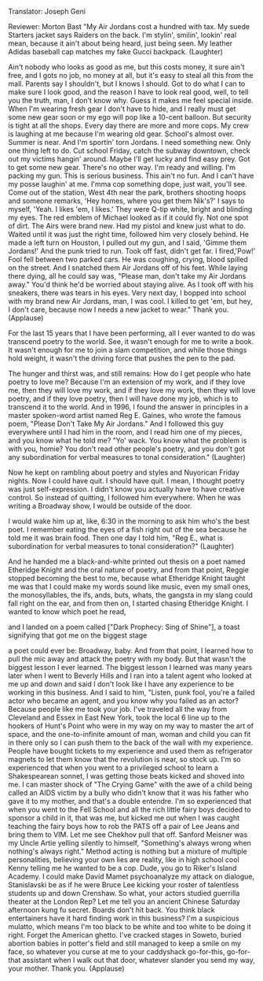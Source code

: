 

Translator: Joseph Geni

Reviewer: Morton Bast
&quot;My Air Jordans cost a hundred with tax.
My suede Starters jacket says Raiders on the back.
I&#39;m stylin&#39;, smilin&#39;, lookin&#39; real mean,
because it ain&#39;t about being heard, just being seen.
My leather Adidas baseball cap matches
my fake Gucci backpack. 
(Laughter)

Ain&#39;t nobody who looks as good as me,
but this costs money, it sure ain&#39;t free,
and I gots no job, no money at all,
but it&#39;s easy to steal all this from the mall.
Parents say I shouldn&#39;t, but I knows I should.
Got to do what I can to make sure I look good,
and the reason I have to look real good, well, to tell you the truth, man,
I don&#39;t know why. Guess it makes me feel special inside.
When I&#39;m wearing fresh gear I don&#39;t have to hide,
and I really must get some new gear soon
or my ego will pop like a 10-cent balloon.
But security is tight at all the shops. Every day there are more and more cops.
My crew is laughing at me because I&#39;m wearing old gear.
School&#39;s almost over. Summer is near.
And I&#39;m sportin&#39; torn Jordans.
I need something new. Only one thing left to do.
Cut school Friday, catch the subway downtown,
check out my victims hangin&#39; around.
Maybe I&#39;ll get lucky and find easy prey.
Got to get some new gear. There&#39;s no other way.
I&#39;m ready and willing. I&#39;m packing my gun.
This is serious business. This ain&#39;t no fun.
And I can&#39;t have my posse laughin&#39; at me.
I&#39;mma cop something dope, just wait, you&#39;ll see.
Come out of the station, West 4th near the park,
brothers shooting hoops and someone remarks,
&#39;Hey homes, where you get them Nik&#39;s?&#39;
I says to myself, &#39;Yeah. I likes &#39;em, I likes.&#39;
They were Q-tip white, bright and blinding my eyes.
The red emblem of Michael looked as if it could fly.
Not one spot of dirt. The Airs were brand new.
Had my pistol and knew just what to do.
Waited until it was just the right time, followed him very closely behind.
He made a left turn on Houston, I pulled out my gun,
and I said, &#39;Gimme them Jordans!&#39;
And the punk tried to run.
Took off fast, didn&#39;t get far. I fired,&#39;Pow!&#39;
Fool fell between two parked cars.
He was coughing, crying, blood spilled on the street.
And I snatched them Air Jordans off of his feet.
While laying there dying, all he could say
was, &quot;Please man, don&#39;t take my Air Jordans away.&quot;
You&#39;d think he&#39;d be worried about staying alive.
As I took off with his sneakers, there was tears in his eyes.
Very next day, I bopped into school
with my brand new Air Jordans, man, I was cool.
I killed to get &#39;em, but hey, I don&#39;t care,
because now I needs a new jacket to wear.&quot;
Thank you. 
(Applause)

For the last 15 years that I have been performing,
all I ever wanted to do was transcend poetry to the world.
See, it wasn&#39;t enough for me to write a book.
It wasn&#39;t enough for me to join a slam competition,
and while those things hold weight,
it wasn&#39;t the driving force that pushes the pen to the pad.

The hunger and thirst was, and still remains:
How do I get people who hate poetry
to love me?
Because I&#39;m an extension of my work,
and if they love me, then they will love my work,
and if they love my work, then they will love poetry,
and if they love poetry, then I will have done my job,
which is to transcend it to the world.
And in 1996, I found the answer in principles
in a master spoken-word artist named Reg E. Gaines,
who wrote the famous poem, &quot;Please Don&#39;t Take My Air Jordans.&quot;
And I followed this guy everywhere until I had him in the room,
and I read him one of my pieces,
and you know what he told me?
&quot;Yo&#39; wack.
You know what the problem is with you, homie?
You don&#39;t read other people&#39;s poetry,
and you don&#39;t got any subordination for verbal measures
to tonal consideration.&quot; 
(Laughter)

Now he kept on rambling
about poetry and styles and Nuyorican Friday nights.
Now I could have quit. I should have quit.
I mean, I thought poetry was just self-expression.
I didn&#39;t know you actually have to have creative control.
So instead of quitting, I followed him everywhere.
When he was writing a Broadway show, I would be outside of the door.

I would wake him up at, like, 6:30 in the morning
to ask him who&#39;s the best poet.
I remember eating the eyes of a fish right out of the sea
because he told me it was brain food.
Then one day I told him,
&quot;Reg E., what is subordination for verbal measures to tonal consideration?&quot; 
(Laughter)

And he handed me a black-and-white printed out thesis
on a poet named Etheridge Knight
and the oral nature of poetry,
and from that point,
Reggie stopped becoming the best to me,
because what Etheridge Knight taught me
was that I could make my words sound like music,
even my small ones, the monosyllables,
the ifs, ands, buts, whats,
the gangsta in my slang could fall right on the ear,
and from then on, I started chasing Etheridge Knight.
I wanted to know which poet he read,

and I landed on a poem called [&quot;Dark Prophecy: Sing of Shine&quot;],
a toast signifying that got me on the biggest stage

a poet could ever be:
Broadway, baby.
And from that point, I learned how to pull the mic away
and attack the poetry with my body.
But that wasn&#39;t the biggest lesson I ever learned.
The biggest lesson I learned was many years later
when I went to Beverly Hills and I ran into a talent agent
who looked at me up and down
and said I don&#39;t look like I have any experience
to be working in this business.
And I said to him, &quot;Listen, punk fool,
you&#39;re a failed actor who became an agent,
and you know why you failed as an actor?
Because people like me took your job.
I&#39;ve traveled all the way from Cleveland and Essex
in East New York, took the local 6 line up to the hookers of Hunt&#39;s Point
who were in my way on my way to master the art of space,
and the one-to-infinite amount of man, woman and child
you can fit in there only so I can push them
to the back of the wall with my experience.
People have bought tickets to my experience
and used them as refrigerator magnets to let them know
that the revolution is near, so stock up.
I&#39;m so experienced that when you went
to a privileged school to learn a Shakespearean sonnet,
I was getting those beats kicked and shoved into me.
I can master shock of &quot;The Crying Game&quot; with the awe
of a child being called an AIDS victim by a bully who didn&#39;t know
that it was his father who gave it to my mother,
and that&#39;s a double entendre.
I&#39;m so experienced that when you went to the Fell School
and all the rich little fairy boys decided to sponsor a child
in it, that was me, but kicked me out when I was caught
teaching the fairy boys how to rob the PATS off a pair of Lee Jeans
and bring them to VIM. Let me see Chekhov pull that off.
Sanford Meisner was my Uncle Artie yelling silently to himself,
&quot;Something&#39;s always wrong when nothing&#39;s always right.&quot;
Method acting is nothing but a mixture
of multiple personalities, believing your own lies are reality,
like in high school cool Kenny telling me he wanted to be a cop.
Dude, you go to Riker&#39;s Island Academy.
I could make David Mamet
psychoanalyze my attack on dialogue,
Stanislavski be as if he were Bruce Lee
kicking your roster of talentless students up and down Crenshaw.
So what, your actors studied guerrilla theater at the London Rep?
Let me tell you an ancient Chinese Saturday afternoon
kung fu secret.
Boards don&#39;t hit back.
You think black entertainers have it hard finding work
in this business? I&#39;m a suspicious mulatto,
which means I&#39;m too black to be white and too white to be doing it right.
Forget the American ghetto. I&#39;ve cracked stages in Soweto,
buried abortion babies in potter&#39;s field and still managed to keep a smile on my face,
so whatever you curse at me to your caddyshack
go-for-this, go-for-that assistant when I walk out that door,
whatever slander you send my way,
your mother.
Thank you. 
(Applause)

